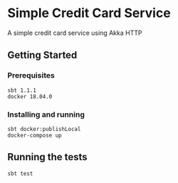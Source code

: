 # Simple Credit Card Service

A simple credit card service using Akka HTTP

## Getting Started

### Prerequisites

```
sbt 1.1.1
docker 18.04.0
```

### Installing and running

```
sbt docker:publishLocal
docker-compose up
```

## Running the tests

```
sbt test
```
